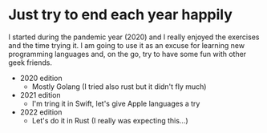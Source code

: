 # Just try to end each year happily

I started during the pandemic year (2020) and I really enjoyed
the exercises and the time trying it.
I am going to use it as an excuse for learning new programming
languages and, on the go, try to have some fun with other geek friends.

- 2020 edition
  - Mostly Golang (I tried also rust but it didn't fly much)
- 2021 edition
  - I'm tring it in Swift, let's give Apple languages a try
- 2022 edition
  - Let's do it in Rust (I really was expecting this...)
